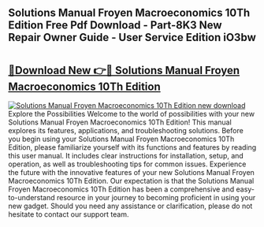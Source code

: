 ## Solutions Manual Froyen Macroeconomics 10Th Edition Free Pdf Download - Part-8K3 New Repair Owner Guide - User Service Edition iO3bw

# <h2><a href="http://bc91658.oget.top/?id=Solutions+Manual+Froyen+Macroeconomics+10Th+Edition">🔗Download New 👉🔴 Solutions Manual Froyen Macroeconomics 10Th Edition</a></h2>

[![Solutions Manual Froyen Macroeconomics 10Th Edition new download](https://i.imgur.com/5g1atiW.png)](http://bc91658.oget.top/?id=Solutions+Manual+Froyen+Macroeconomics+10Th+Edition)
Explore the Possibilities Welcome to the world of possibilities with your new Solutions Manual Froyen Macroeconomics 10Th Edition! This manual explores its features, applications, and troubleshooting solutions. Before you begin using your Solutions Manual Froyen Macroeconomics 10Th Edition, please familiarize yourself with its functions and features by reading this user manual. It includes clear instructions for installation, setup, and operation, as well as troubleshooting tips for common issues. Experience the future with the innovative features of your new Solutions Manual Froyen Macroeconomics 10Th Edition. Our expectation is that the Solutions Manual Froyen Macroeconomics 10Th Edition has been a comprehensive and easy-to-understand resource in your journey to becoming proficient in using your new gadget. Should you need any assistance or clarification, please do not hesitate to contact our support team.
